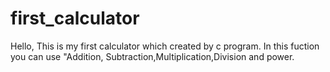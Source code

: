 # first_calculator
Hello, This is my first calculator which created by c program. In this fuction you can use "Addition, Subtraction,Multiplication,Division and power.
